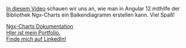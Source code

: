 <a href="https://youtu.be/fT-NpwuE1Lw">In diesem Video</a> schauen wir uns an, wie man in Angular 12 mithilfe der Bibliothek Ngx-Charts ein Balkendiagramm erstellen kann. Viel Spaß!
 
<a href="https://swimlane.gitbook.io/ngx-charts/">Ngx-Charts Dokumentation</a>
<br />
<a href="https://mareikewendler.netlify.app/">HIer ist mein Portfolio.</a>
<br />
<a href="https://www.linkedin.com/in/mareike-wendler/">Finde mich auf LinkedIn!</a>

